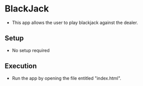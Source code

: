 # BlackJack

- This app allows the user to play blackjack against the dealer.

## Setup

- No setup required

## Execution

- Run the app by opening the file entitled "index.html".
